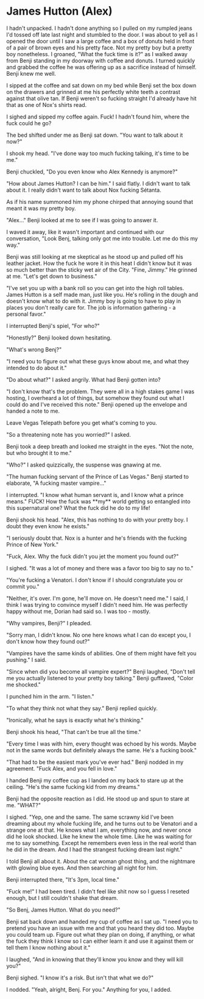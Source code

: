 #  James Hutton (Alex)

I hadn't unpacked. I hadn't done anything so I pulled on my rumpled jeans I'd
tossed off late last night and stumbled to the door. I was about to yell as I
opened the door until I saw a large coffee and a box of donuts held in front of
a pair of brown eyes and his pretty face. Not my pretty boy but a pretty boy
nonetheless. I groaned, "What the fuck time is it?" as I walked away from Benji
standing in my doorway with coffee and donuts. I turned quickly and grabbed the
coffee he was offering up as a sacrifice instead of himself. Benji knew me well.

I sipped at the coffee and sat down on my bed while Benji set the box down on
the drawers and grinned at me his perfectly white teeth a contrast against that
olive tan. If Benji weren't so fucking straight I'd already have hit that as one
of Nox's shirts read.

I sighed and sipped my coffee again. Fuck! I hadn't found him, where the fuck
could he go?

The bed shifted under me as Benji sat down. "You want to talk about it now?"

I shook my head. "I've done way too much fucking talking, it's time to be me."

Benji chuckled, "Do you even know who Alex Kennedy is anymore?"

"How about James Hutton? I can be him." I said flatly. I didn't want to talk
about it. I really didn't want to talk about Nox fucking Sétanta.

As if his name summoned him my phone chirped that annoying sound that meant it
was my pretty boy.

"Alex…" Benji looked at me to see if I was going to answer it.

I waved it away, like it wasn't important and continued with our conversation,
"Look Benj, talking only got me into trouble. Let me do this my way."

Benji was still looking at me skeptical as he stood up and pulled off his
leather jacket. How the fuck he wore it in this heat I didn't know but it was so
much better than the sticky wet air of the City. "Fine, Jimmy." He grinned at
me. "Let's get down to business."

"I've set you up with a bank roll so you can get into the high roll tables.
James Hutton is a self made man, just like you. He's rolling in the dough and
doesn't know what to do with it. Jimmy boy is going to have to play in places
you don't really care for. The job is information gathering - a personal favor."

I interrupted Benji's spiel, "For who?"

"Honestly?" Benji looked down hesitating.

"What's wrong Benj?"

"I need you to figure out what these guys know about me, and what they intended
to do about it."

"Do about what?" I asked angrily. What had Benji gotten into?

"I don't know that's the problem. They were all in a high stakes game I was
hosting, I overheard a lot of things, but somehow they found out what I could do
and I've received this note." Benji opened up the envelope and handed a note to
me.

Leave Vegas Telepath before you get what's coming to you.

"So a threatening note has you worried?" I asked.

Benji took a deep breath and looked me straight in the eyes. "Not the note, but
who brought it to me."

"Who?" I asked quizzically, the suspense was gnawing at me.

"The human fucking servant of the Prince of Las Vegas." Benji started to
elaborate, "A fucking master vampire…"

I interrupted. "I know what human servant is, and I know what a prince means."
FUCK! How the fuck was \*\*my\*\* world getting so entangled into this
supernatural one? What the fuck did he do to my life!

Benji shook his head. "Alex, this has nothing to do with your pretty boy. I
doubt they even know he exists."

"I seriously doubt that. Nox is a hunter and he's friends with the fucking
Prince of New York."

"Fuck, Alex. Why the fuck didn't you jet the moment you found out?"

I sighed. "It was a lot of money and there was a favor too big to say no to."

"You're fucking a Venatori. I don't know if I should congratulate you or commit
you."

"Neither, it's over. I'm gone, he'll move on. He doesn't need me." I said, I
think I was trying to convince myself I didn't need him. He was perfectly happy
without me, Dorian had said so. I was too - mostly.

"Why vampires, Benji?" I pleaded.

"Sorry man, I didn't know. No one here knows what I can do except you, I don't
know how they found out?"

"Vampires have the same kinds of abilities. One of them might have felt you
pushing." I said.

"Since when did you become all vampire expert?" Benji laughed, "Don't tell me
you actually listened to your pretty boy talking." Benji guffawed, "Color me
shocked."

I punched him in the arm. "I listen."

"To what they think not what they say." Benji replied quickly.

"Ironically, what he says is exactly what he's thinking."

Benji shook his head, "That can't be true all the time."

"Every time I was with him, every thought was echoed by his words. Maybe not in
the same words but definitely always the same. He's a fucking book."

"That had to be the easiest mark you've ever had." Benji nodded in my agreement.
"Fuck Alex, and you fell in love."

I handed Benji my coffee cup as I landed on my back to stare up at the ceiling.
"He's the same fucking kid from my dreams."

Benji had the opposite reaction as I did. He stood up and spun to stare at me.
"WHAT?"

I sighed. "Yep, one and the same. The same scrawny kid I've been dreaming about
my whole fucking life, and he turns out to be Venatori and a strange one at
that. He knows what I am, everything now, and never once did he look shocked.
LIke he knew the whole time. Like he was waiting for me to say something. Except
he remembers even less in the real world than he did in the dream. And I had the
strangest fucking dream last night."

I told Benji all about it. About the cat woman ghost thing, and the nightmare
with glowing blue eyes. And then searching all night for him.

Benji interrupted there, "It's 3pm, local time."

"Fuck me!" I had been tired. I didn't feel like shit now so I guess I reseted
enough, but I still couldn't shake that dream.

"So Benj, James Hutton. What do you need?"

Benji sat back down and handed my cup of coffee as I sat up. "I need you to
pretend you have an issue with me and that you heard they did too. Maybe you
could team up. Figure out what they plan on doing, if anything, or what the fuck
they think I know so I can either learn it and use it against them or tell them
I know nothing about it."

I laughed, "And in knowing that they'll know you know and they will kill you?"

Benji sighed. "I know it's a risk. But isn't that what we do?"

I nodded. "Yeah, alright, Benj. For you." Anything for you, I added.

<!--stackedit_data:
eyJoaXN0b3J5IjpbMTI2NjI1NDU2NF19
-->
